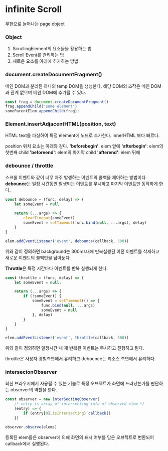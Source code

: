 # infinite Scroll

무한으로 늘어나는 page object

### Object

1. ScrollingElement의 요소들을 활용하는 법
2. Scroll Event를 관리하는 법
3. 새로운 요소를 아래에 추가하는 방법

### document.createDocumentFragment()

메인 DOM과 분리된 하나의 temp DOM을 생성한다. 해당 DOM의 조작은 메인 DOM과 관계 없으며 메인 DOM에 추가될 수 있다.

```javascript
const frag = document.createDocumentFragment()
frag.appendChild("some element")
someParentElem.appendChild(frag);
```

### Element.insertAdjacentHTML(position, text)

HTML text를 파싱하여 특정 element에 노드로 추가한다. innerHTML 보다 빠르다.

position 위치 요소는 아래와 같다.
**'beforebegin'**: elem 앞에
**'afterbegin'**: elem의 첫번째 child
**'beforeend'**: elem의 마지막 child
**'afterend'**: elem 뒤에

### debounce / throttle

스크롤 이벤트와 같이 너무 자주 발생하는 이벤트의 콜백을 제어하는 방법이다. **debounce**는 일정 시간동안 발생되는 이벤트를 무시하고 마지막 이벤트만 동작하게 한다.

```javascript
const debounce = (func, delay) => {
    let someEvent = null
    
    return (...args) => {
        clearTimeout(someEvent)
        someEvent = setTimeout(func.bind(null, ...args), delay)
    }
}

elem.addEventListener('event', debounce(callback, 300))
```

위와 같이 정의하면 background는 300ms내에 반복실행된 이전 이벤트를 삭제하고 새로운 이벤트의 콜백만을 담아둔다.

**Throttle**은 특정 시간마다 이벤트를 반복 실행되게 한다.

```javascript
const throttle = (func, delay) => {
    let someEvent = null;

    return (...args) => {
        if (!someEvent) {
            someEvent = setTimeout(() => {
                func.bind(null, ...args)
                someEvent = null
            }, delay)
        }
    }
}

elem.addEventListener('event', throttle(callback, 300))
```

위와 같이 정의하면 일정시간 내 재 반복된 이벤트는 무시하고 진행하고 된다.

throttle은 사용자 경험측면에서 유리하고 debounce는 리소스 측면에서 유리하다.

### intersecionObserver

최신 브라우저에서 사용될 수 있는 기술로 특정 오브젝트가 화면에 드러났는가를 판단하는 observer의 역할을 한다. 

```javascript
const observer = new InterSectingObserver(
    /* entry is array of intersecting info of observed elem */
    (entry) => {
        if (entry[0].isIntersecting) callback()
    })

observer.observe(elems)
```

등록된 elem들은 observer에 의해 화면의 표시 여부를 담은 오브젝트로 변환되어 callback에서 실행된다.